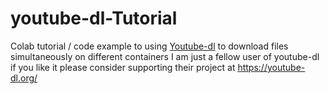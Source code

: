 # youtube-dl-Tutorial
Colab tutorial / code example to using [Youtube-dl](https://github.com/ytdl-org/youtube-dl) to download files simultaneously on different containers
I am just a fellow user of youtube-dl if you like it please consider supporting their project at https://youtube-dl.org/
